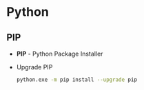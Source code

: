 # Python

## PIP

* **PIP** - Python Package Installer

* Upgrade PIP

  ```bash
  python.exe -m pip install --upgrade pip
  ```

